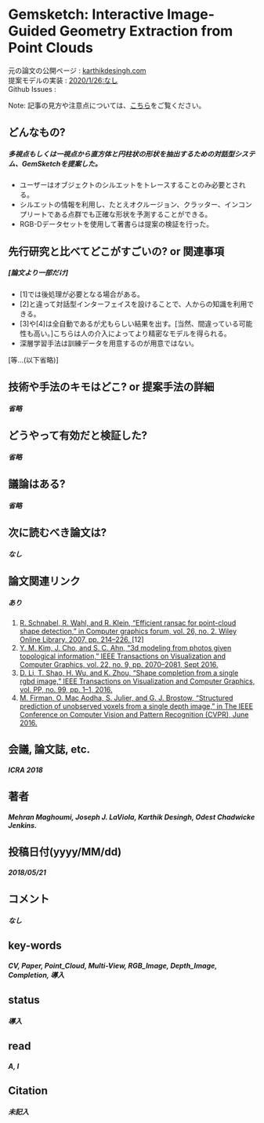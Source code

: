 # Gemsketch: Interactive Image-Guided Geometry Extraction from Point Clouds

元の論文の公開ページ : [karthikdesingh.com](http://karthikdesingh.com/pdfs/mehran_et_al_ICRA_2018.pdf)  
提案モデルの実装 : [2020/1/26:なし]()  
Github Issues : []()  

Note: 記事の見方や注意点については、[こちら](/)をご覧ください。

## どんなもの?
##### 多視点もしくは一視点から直方体と円柱状の形状を抽出するための対話型システム、GemSketchを提案した。
- ユーザーはオブジェクトのシルエットをトレースすることのみ必要とされる。
- シルエットの情報を利用し、たとえオクルージョン、クラッター、インコンプリートである点群でも正確な形状を予測することができる。
- RGB-Dデータセットを使用して著書らは提案の検証を行った。

## 先行研究と比べてどこがすごいの? or 関連事項
##### [論文より一部だけ]
- [1]では後処理が必要となる場合がある。
- [2]と違って対話型インターフェイスを設けることで、人からの知識を利用できる。
- [3]や[4]は全自動であるが尤もらしい結果を出す。[当然、間違っている可能性も高い。]こちらは人の介入によってより精密なモデルを得られる。
- 深層学習手法は訓練データを用意するのが用意ではない。

[等...(以下省略)]

## 技術や手法のキモはどこ? or 提案手法の詳細
##### 省略

## どうやって有効だと検証した?
##### 省略

## 議論はある?
##### 省略

## 次に読むべき論文は?
##### なし


## 論文関連リンク
##### あり
1. [R. Schnabel, R. Wahl, and R. Klein, “Efficient ransac for point-cloud shape detection,” in Computer graphics forum, vol. 26, no. 2. Wiley Online Library, 2007, pp. 214–226. ](http://citeseerx.ist.psu.edu/viewdoc/download?doi=10.1.1.481.1514&rep=rep1&type=pdf)[12]
2. [Y. M. Kim, J. Cho, and S. C. Ahn, “3d modeling from photos given topological information,” IEEE Transactions on Visualization and Computer Graphics, vol. 22, no. 9, pp. 2070–2081, Sept 2016. ](https://ieeexplore.ieee.org/document/7346503)
3. [D. Li, T. Shao, H. Wu, and K. Zhou, “Shape completion from a single rgbd image,” IEEE Transactions on Visualization and Computer Graphics, vol. PP, no. 99, pp. 1–1, 2016.](http://www.kunzhou.net/2016/shapecompletion-tvcg16.pdf)
4. [M. Firman, O. Mac Aodha, S. Julier, and G. J. Brostow, “Structured prediction of unobserved voxels from a single depth image,” in The IEEE Conference on Computer Vision and Pattern Recognition (CVPR), June 2016. ](https://discovery.ucl.ac.uk/id/eprint/1533148/1/Firman_structured-prediction-unobserved.pdf)

## 会議, 論文誌, etc.
##### ICRA 2018

## 著者
##### Mehran Maghoumi, Joseph J. LaViola, Karthik Desingh, Odest Chadwicke Jenkins.

## 投稿日付(yyyy/MM/dd)
##### 2018/05/21

## コメント
##### なし

## key-words
##### CV, Paper, Point_Cloud, Multi-View, RGB_Image, Depth_Image, Completion, 導入

## status
##### 導入

## read
##### A, I

## Citation
##### 未記入
